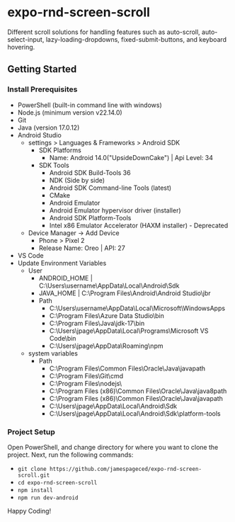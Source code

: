# expo-rnd-screen-scroll

Different scroll solutions for handling features such as auto-scroll, auto-select-input, lazy-loading-dropdowns, fixed-submit-buttons, and keyboard hovering.

## Getting Started

### Install Prerequisites

- PowerShell (built-in command line with windows)
- Node.js (minimum version v22.14.0)
- Git
- Java (version 17.0.12)
- Android Studio
  - settings > Languages & Frameworks > Android SDK
    - SDK Platforms
      - Name: Android 14.0("UpsideDownCake") | Api Level: 34
    - SDK Tools
      - Android SDK Build-Tools 36
      - NDK (Side by side)
      - Android SDK Command-line Tools (latest)
      - CMake
      - Android Emulator
      - Android Emulator hypervisor driver (installer)
      - Android SDK Platform-Tools
      - Intel x86 Emulator Accelerator (HAXM installer) - Deprecated
  - Device Manager -> Add Device
    - Phone > Pixel 2
    - Release Name: Oreo | API: 27
- VS Code
- Update Environment Variables
  - User
    - ANDROID_HOME | C:\Users\username\AppData\Local\Android\Sdk
    - JAVA_HOME | C:\Program Files\Android\Android Studio\jbr
    - Path
      - C:\Users\username\AppData\Local\Microsoft\WindowsApps
      - C:\Program Files\Azure Data Studio\bin
      - C:\Program Files\Java\jdk-17\bin
      - C:\Users\jpage\AppData\Local\Programs\Microsoft VS Code\bin
      - C:\Users\jpage\AppData\Roaming\npm
  - system variables
    - Path
      - C:\Program Files\Common Files\Oracle\Java\javapath
      - C:\Program Files\Git\cmd
      - C:\Program Files\nodejs\
      - C:\Program Files (x86)\Common Files\Oracle\Java\java8path
      - C:\Program Files (x86)\Common Files\Oracle\Java\javapath
      - C:\Users\jpage\AppData\Local\Android\Sdk
      - C:\Users\jpage\AppData\Local\Android\Sdk\platform-tools

### Project Setup

Open PowerShell, and change directory for where you want to clone the project. Next, run the following commands:

- `git clone https://github.com/jamespageced/expo-rnd-screen-scroll.git`
- `cd expo-rnd-screen-scroll`
- `npm install`
- `npm run dev-android`

Happy Coding!
